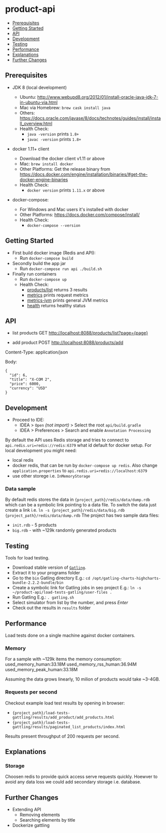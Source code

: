 # product-api

- [Prerequisites](#prerequisites)
- [Getting Started](#getting-started)
- [API](#api)
- [Development](#development)
- [Testing](#testing)
- [Performance](#performance)
- [Explanations](#explanations)
- [Further Changes](#further-changes)

## Prerequisites

* JDK 8 (local development)
  * Ubuntu: http://www.webupd8.org/2012/01/install-oracle-java-jdk-7-in-ubuntu-via.html
  * Mac via Homebrew: `brew cask install java`
  * Others: https://docs.oracle.com/javase/8/docs/technotes/guides/install/install_overview.html
  * Health Check:
    * `java -version` prints `1.8+`
    * `javac -version` prints `1.8+`

* docker 1.11+ client
  * Download the docker client v1.11 or above
  * Mac: `brew install docker`
  * Other Platforms: Get the release binary from https://docs.docker.com/engine/installation/binaries/#get-the-docker-engine-binaries
  * Health Check:
    * `docker version` prints `1.11.x` or above

* docker-compose:
  * For Windows and Mac users it's installed with docker 
  * Other Platforms: https://docs.docker.com/compose/install/
  * Health Check:
    * `docker-compose --version`

## Getting Started

* First build docker image (Redis and API):
  * Run `docker-compose build`
* Secondly build the app jar
  * Run `docker-compose run api ./build.sh`
* Finally run containers
  * Run `docker-compose up`
  * Health Check:
    * [products/list](http://localhost:8088/products/list) returns 3 results
    * [metrics](http://localhost:8088/metrics) prints request metrics
    * [metrics-jvm](http://localhost:8088/metrics/jvm) prints general JVM metrics
    * [health](http://localhost:8088/health) returns healthy status

## API

* list products
GET [http://localhost:8088/products/list?page={page}](http://localhost:8088/products/list?page=0)

* add product
POST [http://localhost:8088/products/add](http://localhost:8088/products/add)

Content-Type: application/json

Body:
```
{
  "id": 6,
  "title": "X-COM 2",
  "price": 6000, 
  "currency": "USD"
}
```


## Development

* Proceed to IDE:
  * IDEA > `Open` *(not import)* > Select the root `api/build.gradle`
  * IDEA > Preferences > Search and enable `Annotation Processing`
  
By default the API uses Redis storage and tries to connect to `api.redis.uri=redis://redis:6379` what id default for docker setup.
For local development you might need:
* local redis
* docker redis, that can be run by `docker-compose up redis`. Also change `application.properties` to `api.redis.uri=redis://localhost:6379`
* use other storege i.e. `InMemoryStorage`

### Data sample

By default redis stores the data in `{project_path}/redis/data/dump.rdb` which can be a symbolic link pointing to a data file.
To switch the data just create a link i.e. `ln -s {project_path}/redis/data/big.rdb {project_path}/redis/data/dump.rdb`
The project has two sample data files:
* `init.rdb` - 5 products
* `big.rdb` - with ~129k randomly generated products
 

## Testing

Tools for load testing.

* Download stable version of [`Gatling`](http://gatling.io/#/resources/download).
* Extract it to your programs folder
* Go to the `bin` Gatling directory
  E.g.: `cd /opt/gatling-charts-highcharts-bundle-2.2.2-bundle/bin`
* Create a symbolic link for Gatling jobs in seo project
  E.g.: `ln -s ~/product-api/load-tests-gatling/user-files .`
* Run Gatling
E.g.: `. gatling.sh`
* Select simulator from list by the number, and press _Enter_
* Check out the results in `results` folder

## Performance

Load tests done on a single machine against docker containers.

### Memory

For a sample with ~129k items the memory consumption:
used_memory_human:33.18M
used_memory_rss_human:36.94M
used_memory_peak_human:33.18M

Assuming the data grows linearly, 10 milion of products would take ~3-4GB.

### Requests per second

Checkout example load test results by opening in browser:
* `{project_path}/load-tests-gattling/results/add_product/add_products.html`
* `{project_path}/load-tests-gattling/results/paginated_list_products/index.html`

Results present throughput of 200 requests per second.

## Explanations

### Storage

Choosen redis to provide quick access serve requests quickly. Hoewver to avoid any data loss we could add secondary storage i.e. database.

## Further Changes

* Extending API
  * Removing elements
  * Searching elements by title
* Dockerize gattling